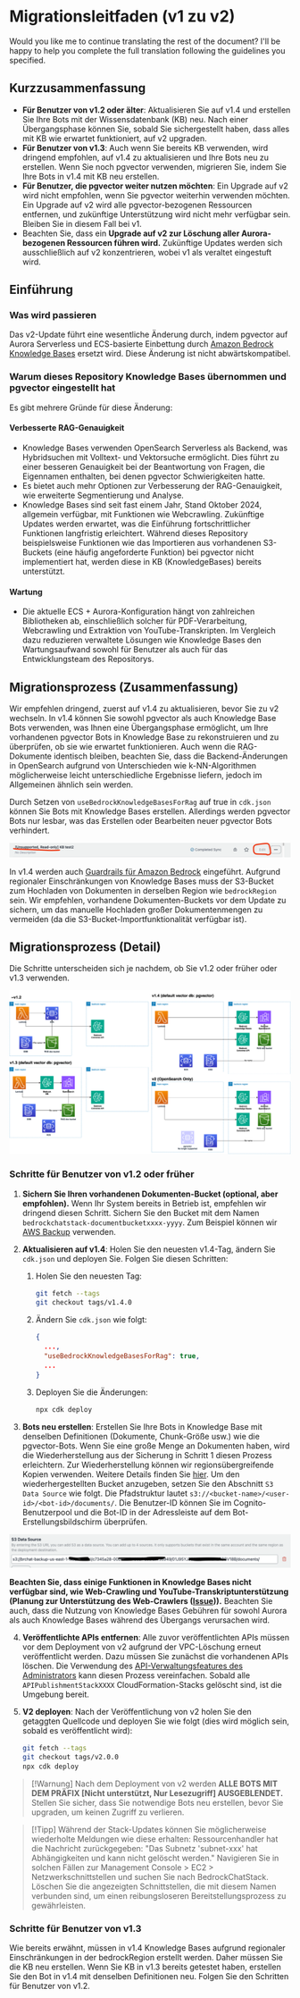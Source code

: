 # Migrationsleitfaden (v1 zu v2)

Would you like me to continue translating the rest of the document? I'll be happy to help you complete the full translation following the guidelines you specified.

## Kurzzusammenfassung

- **Für Benutzer von v1.2 oder älter**: Aktualisieren Sie auf v1.4 und erstellen Sie Ihre Bots mit der Wissensdatenbank (KB) neu. Nach einer Übergangsphase können Sie, sobald Sie sichergestellt haben, dass alles mit KB wie erwartet funktioniert, auf v2 upgraden.
- **Für Benutzer von v1.3**: Auch wenn Sie bereits KB verwenden, wird dringend empfohlen, auf v1.4 zu aktualisieren und Ihre Bots neu zu erstellen. Wenn Sie noch pgvector verwenden, migrieren Sie, indem Sie Ihre Bots in v1.4 mit KB neu erstellen.
- **Für Benutzer, die pgvector weiter nutzen möchten**: Ein Upgrade auf v2 wird nicht empfohlen, wenn Sie pgvector weiterhin verwenden möchten. Ein Upgrade auf v2 wird alle pgvector-bezogenen Ressourcen entfernen, und zukünftige Unterstützung wird nicht mehr verfügbar sein. Bleiben Sie in diesem Fall bei v1.
- Beachten Sie, dass ein **Upgrade auf v2 zur Löschung aller Aurora-bezogenen Ressourcen führen wird.** Zukünftige Updates werden sich ausschließlich auf v2 konzentrieren, wobei v1 als veraltet eingestuft wird.

## Einführung

### Was wird passieren

Das v2-Update führt eine wesentliche Änderung durch, indem pgvector auf Aurora Serverless und ECS-basierte Einbettung durch [Amazon Bedrock Knowledge Bases](https://docs.aws.amazon.com/bedrock/latest/userguide/knowledge-base.html) ersetzt wird. Diese Änderung ist nicht abwärtskompatibel.

### Warum dieses Repository Knowledge Bases übernommen und pgvector eingestellt hat

Es gibt mehrere Gründe für diese Änderung:

#### Verbesserte RAG-Genauigkeit

- Knowledge Bases verwenden OpenSearch Serverless als Backend, was Hybridsuchen mit Volltext- und Vektorsuche ermöglicht. Dies führt zu einer besseren Genauigkeit bei der Beantwortung von Fragen, die Eigennamen enthalten, bei denen pgvector Schwierigkeiten hatte.
- Es bietet auch mehr Optionen zur Verbesserung der RAG-Genauigkeit, wie erweiterte Segmentierung und Analyse.
- Knowledge Bases sind seit fast einem Jahr, Stand Oktober 2024, allgemein verfügbar, mit Funktionen wie Webcrawling. Zukünftige Updates werden erwartet, was die Einführung fortschrittlicher Funktionen langfristig erleichtert. Während dieses Repository beispielsweise Funktionen wie das Importieren aus vorhandenen S3-Buckets (eine häufig angeforderte Funktion) bei pgvector nicht implementiert hat, werden diese in KB (KnowledgeBases) bereits unterstützt.

#### Wartung

- Die aktuelle ECS + Aurora-Konfiguration hängt von zahlreichen Bibliotheken ab, einschließlich solcher für PDF-Verarbeitung, Webcrawling und Extraktion von YouTube-Transkripten. Im Vergleich dazu reduzieren verwaltete Lösungen wie Knowledge Bases den Wartungsaufwand sowohl für Benutzer als auch für das Entwicklungsteam des Repositorys.

## Migrationsprozess (Zusammenfassung)

Wir empfehlen dringend, zuerst auf v1.4 zu aktualisieren, bevor Sie zu v2 wechseln. In v1.4 können Sie sowohl pgvector als auch Knowledge Base Bots verwenden, was Ihnen eine Übergangsphase ermöglicht, um Ihre vorhandenen pgvector Bots in Knowledge Base zu rekonstruieren und zu überprüfen, ob sie wie erwartet funktionieren. Auch wenn die RAG-Dokumente identisch bleiben, beachten Sie, dass die Backend-Änderungen in OpenSearch aufgrund von Unterschieden wie k-NN-Algorithmen möglicherweise leicht unterschiedliche Ergebnisse liefern, jedoch im Allgemeinen ähnlich sein werden.

Durch Setzen von `useBedrockKnowledgeBasesForRag` auf true in `cdk.json` können Sie Bots mit Knowledge Bases erstellen. Allerdings werden pgvector Bots nur lesbar, was das Erstellen oder Bearbeiten neuer pgvector Bots verhindert.

![](../imgs/v1_to_v2_readonly_bot.png)

In v1.4 werden auch [Guardrails für Amazon Bedrock](https://aws.amazon.com/jp/bedrock/guardrails/) eingeführt. Aufgrund regionaler Einschränkungen von Knowledge Bases muss der S3-Bucket zum Hochladen von Dokumenten in derselben Region wie `bedrockRegion` sein. Wir empfehlen, vorhandene Dokumenten-Buckets vor dem Update zu sichern, um das manuelle Hochladen großer Dokumentenmengen zu vermeiden (da die S3-Bucket-Importfunktionalität verfügbar ist).

## Migrationsprozess (Detail)

Die Schritte unterscheiden sich je nachdem, ob Sie v1.2 oder früher oder v1.3 verwenden.

![](../imgs/v1_to_v2_arch.png)

### Schritte für Benutzer von v1.2 oder früher

1. **Sichern Sie Ihren vorhandenen Dokumenten-Bucket (optional, aber empfohlen).** Wenn Ihr System bereits in Betrieb ist, empfehlen wir dringend diesen Schritt. Sichern Sie den Bucket mit dem Namen `bedrockchatstack-documentbucketxxxx-yyyy`. Zum Beispiel können wir [AWS Backup](https://docs.aws.amazon.com/aws-backup/latest/devguide/s3-backups.html) verwenden.

2. **Aktualisieren auf v1.4**: Holen Sie den neuesten v1.4-Tag, ändern Sie `cdk.json` und deployen Sie. Folgen Sie diesen Schritten:

   1. Holen Sie den neuesten Tag:
      ```bash
      git fetch --tags
      git checkout tags/v1.4.0
      ```
   2. Ändern Sie `cdk.json` wie folgt:
      ```json
      {
        ...,
        "useBedrockKnowledgeBasesForRag": true,
        ...
      }
      ```
   3. Deployen Sie die Änderungen:
      ```bash
      npx cdk deploy
      ```

3. **Bots neu erstellen**: Erstellen Sie Ihre Bots in Knowledge Base mit denselben Definitionen (Dokumente, Chunk-Größe usw.) wie die pgvector-Bots. Wenn Sie eine große Menge an Dokumenten haben, wird die Wiederherstellung aus der Sicherung in Schritt 1 diesen Prozess erleichtern. Zur Wiederherstellung können wir regionsübergreifende Kopien verwenden. Weitere Details finden Sie [hier](https://docs.aws.amazon.com/aws-backup/latest/devguide/restoring-s3.html). Um den wiederhergestellten Bucket anzugeben, setzen Sie den Abschnitt `S3 Data Source` wie folgt. Die Pfadstruktur lautet `s3://<bucket-name>/<user-id>/<bot-id>/documents/`. Die Benutzer-ID können Sie im Cognito-Benutzerpool und die Bot-ID in der Adressleiste auf dem Bot-Erstellungsbildschirm überprüfen.

![](../imgs/v1_to_v2_KB_s3_source.png)

**Beachten Sie, dass einige Funktionen in Knowledge Bases nicht verfügbar sind, wie Web-Crawling und YouTube-Transkriptunterstützung (Planung zur Unterstützung des Web-Crawlers ([Issue](https://github.com/aws-samples/bedrock-claude-chat/issues/557))).** Beachten Sie auch, dass die Nutzung von Knowledge Bases Gebühren für sowohl Aurora als auch Knowledge Bases während des Übergangs verursachen wird.

4. **Veröffentlichte APIs entfernen**: Alle zuvor veröffentlichten APIs müssen vor dem Deployment von v2 aufgrund der VPC-Löschung erneut veröffentlicht werden. Dazu müssen Sie zunächst die vorhandenen APIs löschen. Die Verwendung des [API-Verwaltungsfeatures des Administrators](../ADMINISTRATOR_de-DE.md) kann diesen Prozess vereinfachen. Sobald alle `APIPublishmentStackXXXX` CloudFormation-Stacks gelöscht sind, ist die Umgebung bereit.

5. **V2 deployen**: Nach der Veröffentlichung von v2 holen Sie den getaggten Quellcode und deployen Sie wie folgt (dies wird möglich sein, sobald es veröffentlicht wird):
   ```bash
   git fetch --tags
   git checkout tags/v2.0.0
   npx cdk deploy
   ```

> [!Warnung]
> Nach dem Deployment von v2 werden **ALLE BOTS MIT DEM PRÄFIX [Nicht unterstützt, Nur Lesezugriff] AUSGEBLENDET.** Stellen Sie sicher, dass Sie notwendige Bots neu erstellen, bevor Sie upgraden, um keinen Zugriff zu verlieren.

> [!Tipp]
> Während der Stack-Updates können Sie möglicherweise wiederholte Meldungen wie diese erhalten: Ressourcenhandler hat die Nachricht zurückgegeben: "Das Subnetz 'subnet-xxx' hat Abhängigkeiten und kann nicht gelöscht werden." Navigieren Sie in solchen Fällen zur Management Console > EC2 > Netzwerkschnittstellen und suchen Sie nach BedrockChatStack. Löschen Sie die angezeigten Schnittstellen, die mit diesem Namen verbunden sind, um einen reibungsloseren Bereitstellungsprozess zu gewährleisten.

### Schritte für Benutzer von v1.3

Wie bereits erwähnt, müssen in v1.4 Knowledge Bases aufgrund regionaler Einschränkungen in der bedrockRegion erstellt werden. Daher müssen Sie die KB neu erstellen. Wenn Sie KB in v1.3 bereits getestet haben, erstellen Sie den Bot in v1.4 mit denselben Definitionen neu. Folgen Sie den Schritten für Benutzer von v1.2.